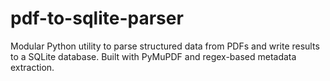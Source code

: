 # pdf-to-sqlite-parser
Modular Python utility to parse structured data from PDFs and write results to a SQLite database. Built with PyMuPDF and regex-based metadata extraction.
